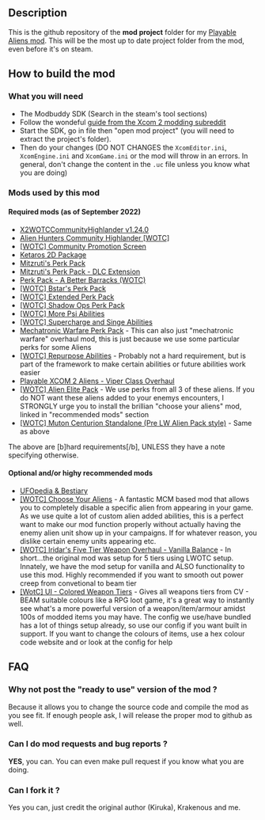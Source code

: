 ## Description

This is the github repository of the **mod project** folder for my [Playable Aliens mod](https://steamcommunity.com/sharedfiles/filedetails/?id=2850604395). 
This will be the most up to date project folder from the mod, even before it's on steam.

## How to build the mod

### What you will need

- The Modbuddy SDK (Search in the steam's tool sections)
- Follow the wondeful [guide from the Xcom 2 modding subreddit](https://www.reddit.com/r/xcom2mods/wiki/firsttime#wiki_how_to_install_and_set_up_xcom_2_wotc_sdk)
- Start the SDK, go in file then "open mod project" (you will need to extract the project's folder).
- Then do your changes (DO NOT CHANGES the `XcomEditor.ini`, `XcomEngine.ini` and `XcomGame.ini` or the mod will throw in an errors. In general, don't change the content in the `.uc` file unless you know what you are doing)

### Mods used by this mod

#### Required mods (as of September 2022)

- [X2WOTCCommunityHighlander v1.24.0](https://steamcommunity.com/workshop/filedetails/?id=1134256495)
- [Alien Hunters Community Highlander [WOTC]](https://steamcommunity.com/sharedfiles/filedetails/?id=2534737016)
- [[WOTC] Community Promotion Screen](https://steamcommunity.com/workshop/filedetails/?id=2550561145)
- [Ketaros 2D Package](https://steamcommunity.com/workshop/filedetails/?id=1557951815)
- [Mitzruti's Perk Pack](https://steamcommunity.com/sharedfiles/filedetails/?id=1561030099)
- [Mitzruti's Perk Pack - DLC Extension](https://steamcommunity.com/workshop/filedetails/?id=2066389408) 
- [Perk Pack - A Better Barracks (WOTC)](https://steamcommunity.com/workshop/filedetails/?id=1993868715)
- [[WOTC] Bstar's Perk Pack](https://steamcommunity.com/workshop/filedetails/?id=2115077818)
- [[WOTC] Extended Perk Pack](https://steamcommunity.com/workshop/filedetails/?id=1546482849) 
- [[WOTC] Shadow Ops Perk Pack](https://steamcommunity.com/workshop/filedetails/?id=1519841231)
- [[WOTC] More Psi Abilities](https://steamcommunity.com/workshop/filedetails/?id=1662114279)
- [[WOTC] Supercharge and Singe Abilities](https://steamcommunity.com/workshop/filedetails/?id=1745325917)
- [Mechatronic Warfare Perk Pack](https://steamcommunity.com/workshop/filedetails/?id=2329989067) - This can also just "mechatronic warfare" overhaul mod, this is just because we use some particular perks for some Aliens
- [[WOTC] Repurpose Abilities](https://steamcommunity.com/workshop/filedetails/?id=1792964849) - Probably not a hard requirement, but is part of the framework to make certain abilities or future abilities work easier
- [Playable XCOM 2 Aliens - Viper Class Overhaul](https://steamcommunity.com/workshop/filedetails/?id=1869612587)
- [[WOTC] Alien Elite Pack](https://steamcommunity.com/workshop/filedetails/?id=1563023889) - We use perks from all 3 of these aliens. If you do NOT want these aliens added to your enemys encounters, I STRONGLY urge you to install the brillian "choose your aliens" mod, linked in "recommended mods" section
- [[WOTC] Muton Centurion Standalone (Pre LW Alien Pack style)](https://steamcommunity.com/workshop/filedetails/?id=1972274071) - Same as above

The above are [b]hard requirements[/b], UNLESS they have a note specifying otherwise.

#### Optional and/or highy recommended mods

- [UFOpedia & Bestiary](https://steamcommunity.com/sharedfiles/filedetails/?id=2819129273)
- [[WOTC] Choose Your Aliens](https://steamcommunity.com/sharedfiles/filedetails/?id=1782917748) - A fantastic MCM based mod that allows you to completely disable a specific alien from appearing in your game. As we use quite a lot of custom alien added abilities, this is a perfect want to make our mod function properly without actually having the enemy alien unit show up in your campaigns. If for whatever reason, you dislike certain enemy units appearing etc.
- [[WOTC] Iridar's Five Tier Weapon Overhaul - Vanilla Balance](https://steamcommunity.com/sharedfiles/filedetails/?id=2406120902) - In short...the original mod was setup for 5 tiers using LWOTC setup. Innately, we have the mod setup for vanilla and ALSO functionality to use this mod. Highly recommended if you want to smooth out power creep from convetional to beam tier
- [[WotC] UI - Colored Weapon Tiers](https://steamcommunity.com/sharedfiles/filedetails/?id=1949328656) - Gives all weapons tiers from CV - BEAM suitable colours like a RPG loot game, it's a great way to instantly see what's a more powerful version of a weapon/item/armour amidst 100s of modded items you may have. The config we use/have bundled has a lot of things setup already, so use our config if you want built in support. If you want to change the colours of items, use a hex colour code website and or look at the config for help

## FAQ

### Why not post the "ready to use" version of the mod ?
Because it allows you to change the source code and compile the mod as you see fit. If enough people ask, I will release the proper mod to github as well.

### Can I do mod requests and bug reports ?
**YES**, you can. You can even make pull request if you know what you are doing.

### Can I fork it ?
Yes you can, just credit the original author (Kiruka), Krakenous and me.
